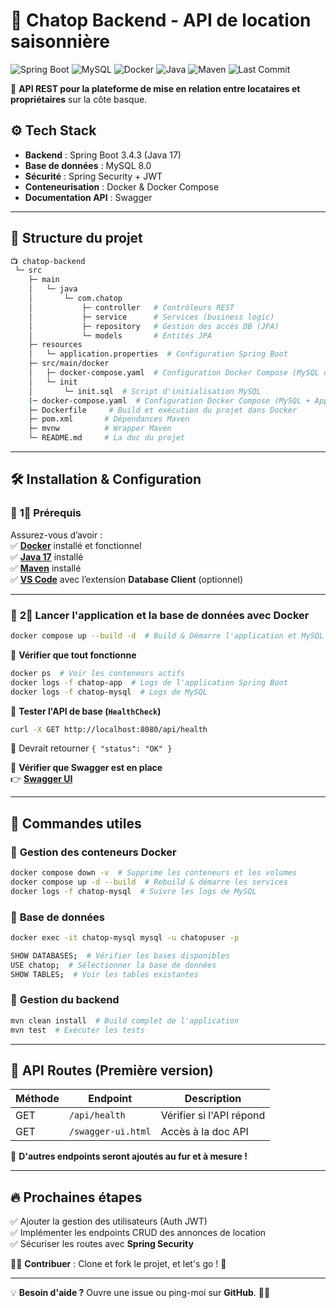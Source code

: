 # 🏡 Chatop Backend - API de location saisonnière  

![Spring Boot](https://img.shields.io/badge/Spring_Boot-3.4.3-brightgreen?logo=springboot)
![MySQL](https://img.shields.io/badge/MySQL-8.0-blue?logo=mysql)
![Docker](https://img.shields.io/badge/Docker-Compose-2496ED?logo=docker)
![Java](https://img.shields.io/badge/Java-17-orange?logo=openjdk)
![Maven](https://img.shields.io/badge/Maven-Build-red?logo=apachemaven)
![Last Commit](https://img.shields.io/github/last-commit/Escanor1986/Cha_Top_Back)  

🚀 **API REST pour la plateforme de mise en relation entre locataires et propriétaires** sur la côte basque.  

## ⚙️ **Tech Stack**

- **Backend** : Spring Boot 3.4.3 (Java 17)  
- **Base de données** : MySQL 8.0  
- **Sécurité** : Spring Security + JWT  
- **Conteneurisation** : Docker & Docker Compose  
- **Documentation API** : Swagger  

---

## 👤 **Structure du projet**

```sh
📺 chatop-backend
 └─ src
    ├─ main
    │   └─ java
    │       └─ com.chatop
    │           ├─ controller   # Contrôleurs REST
    │           ├─ service      # Services (business logic)
    │           ├─ repository   # Gestion des accès DB (JPA)
    │           └─ models       # Entités JPA
    ├─ resources
    │   └─ application.properties  # Configuration Spring Boot
    ├─ src/main/docker
    │   ├─ docker-compose.yaml  # Configuration Docker Compose (MySQL only for test)
    │   └─ init
    │       └─ init.sql  # Script d'initialisation MySQL
    |─ docker-compose.yaml  # Configuration Docker Compose (MySQL + App)
    ├─ Dockerfile     # Build et exécution du projet dans Docker
    ├─ pom.xml       # Dépendances Maven
    ├─ mvnw          # Wrapper Maven
    └─ README.md     # La doc du projet
```

---

## 🛠️ **Installation & Configuration**

### 📌 **1⃣ Prérequis**

Assurez-vous d’avoir :  
✅ **[Docker](https://www.docker.com/get-started/)** installé et fonctionnel  
✅ **[Java 17](https://adoptopenjdk.net/)** installé  
✅ **[Maven](https://maven.apache.org/download.cgi)** installé  
✅ **[VS Code](https://code.visualstudio.com/)** avec l’extension **Database Client** (optionnel)  

---

### 📌 **2⃣ Lancer l'application et la base de données avec Docker**

```sh
docker compose up --build -d  # Build & Démarre l'application et MySQL dans Docker
```

📌 **Vérifier que tout fonctionne**  

```sh
docker ps  # Voir les conteneurs actifs
docker logs -f chatop-app  # Logs de l'application Spring Boot
docker logs -f chatop-mysql  # Logs de MySQL
```

📌 **Tester l'API de base (`HealthCheck`)**  

```sh
curl -X GET http://localhost:8080/api/health
```

🔹 Devrait retourner `{ "status": "OK" }`  

📌 **Vérifier que Swagger est en place**  
👉 **[Swagger UI](http://localhost:8080/swagger-ui.html)**

---

## 🚀 **Commandes utiles**

### 📌 **Gestion des conteneurs Docker**

```sh
docker compose down -v  # Supprime les conteneurs et les volumes
docker compose up -d --build  # Rebuild & démarre les services
docker logs -f chatop-mysql  # Suivre les logs de MySQL
```

### 📌 **Base de données**

<!-- rentrer le password <chatoppass> et tester la DB -->
```sh
docker exec -it chatop-mysql mysql -u chatopuser -p 
```

```sh
SHOW DATABASES;  # Vérifier les bases disponibles
USE chatop;  # Sélectionner la base de données
SHOW TABLES;  # Voir les tables existantes
```

### 📌 **Gestion du backend**

```sh
mvn clean install  # Build complet de l'application
mvn test  # Exécuter les tests
```

---

## 📝 **API Routes (Première version)**

| Méthode | Endpoint            | Description                |
|---------|---------------------|----------------------------|
| GET     | `/api/health`       | Vérifier si l'API répond  |
| GET     | `/swagger-ui.html`  | Accès à la doc API        |

📌 **D'autres endpoints seront ajoutés au fur et à mesure !**  

---

## 🔥 **Prochaines étapes**

✅ Ajouter la gestion des utilisateurs (Auth JWT)  
✅ Implémenter les endpoints CRUD des annonces de location  
✅ Sécuriser les routes avec **Spring Security**  

👨‍💻 **Contribuer** : Clone et fork le projet, et let's go ! 🚀

---

💡 **Besoin d'aide ?** Ouvre une issue ou ping-moi sur **GitHub**. 🚀🔥
